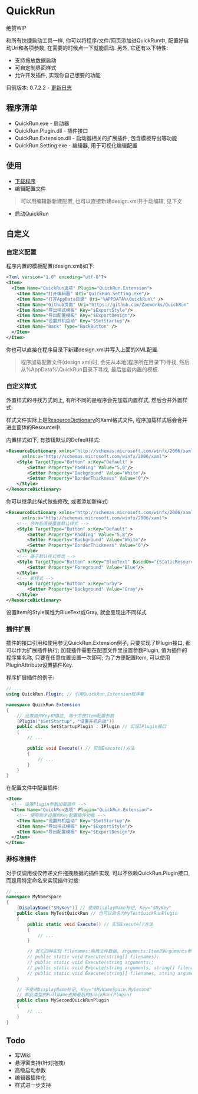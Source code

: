 # QuickRun
绝赞WIP

和所有快捷启动工具一样, 你可以将程序/文件/网页添加进QuickRun中, 配置好启动Uri和各项参数, 在需要的时候点一下就能启动. 另外, 它还有以下特性:
* 支持拖放数据启动
* 可自定制界面样式
* 允许开发插件, 实现你自己想要的功能

目前版本: 0.7.2.2 - [更新日志](ChangeLog.md)

## 程序清单
- QuickRun.exe - 启动器
- QuickRun.Plugin.dll - 插件接口
- QuickRun.Extension.dll - 启动器相关的扩展插件, 包含模板导出等功能
- QuickRun.Setting.exe - 编辑器, 用于可视化编辑配置

## 使用
- [下载程序](https://github.com/Zaeworks/QuickRun/releases)
- 编辑配置文件
> 可以用编辑器新建配置, 也可以直接新建design.xml并手动编辑, 见下文
- 启动QuickRun

## 自定义
### 自定义配置
程序内置的模板配置(design.xml)如下:
```xml
<?xml version="1.0" encoding="utf-8"?>
<Item>
  <Item Name="QuickRun选项" Plugin="QuickRun.Extension">
    <Item Name="打开编辑器" Uri="QuickRun.Setting.exe"/>
    <Item Name="打开AppData目录" Uri="%APPDATA%\QuickRun\" />
    <Item Name="Github页面" Uri="https://github.com/Zaeworks/QuickRun" />
    <Item Name="导出样式模板" Key="$ExportStyle"/>
    <Item Name="导出配置模板" Key="$ExportDesign"/>
    <Item Name="设置开机启动" Key="$SetStartup"/>
    <Item Name="Back" Type="BackButton" />
  </Item>
</Item>
```
你也可以直接在程序目录下新建design.xml并写入上面的XML配置.

> 程序加载配置文件(design.xml)时, 会先从本地(程序所在目录下)寻找, 然后从%AppData%\QuickRun目录下寻找, 最后加载内置的模板.

### 自定义样式
外置样式的寻找方式同上, 有所不同的是程序会先加载内置样式, 然后合并外置样式.

样式文件实际上是[ResourceDictionary](https://docs.microsoft.com/en-us/dotnet/api/system.windows.resourcedictionary)的Xaml格式文件,
程序加载样式后会合并进主窗体的Resource中.

内置样式如下, 有按钮默认的Default样式:
```xml
<ResourceDictionary xmlns="http://schemas.microsoft.com/winfx/2006/xaml/presentation" 
      xmlns:x="http://schemas.microsoft.com/winfx/2006/xaml">
    <Style TargetType="Button" x:Key="Default" >
        <Setter Property="Padding" Value="5,8"/>
        <Setter Property="Background" Value="White"/>
        <Setter Property="BorderThickness" Value="0"/>
    </Style>
</ResourceDictionary>
```

你可以继承此样式做些修改, 或者添加新样式:
```xml
<ResourceDictionary xmlns="http://schemas.microsoft.com/winfx/2006/xaml/presentation" 
      xmlns:x="http://schemas.microsoft.com/winfx/2006/xaml">
    <!-- 合并后直接覆盖默认样式 -->
    <Style TargetType="Button" x:Key="Default" >
        <Setter Property="Padding" Value="5,8"/>
        <Setter Property="Background" Value="White"/>
        <Setter Property="BorderThickness" Value="0"/>
    </Style>
    <!-- 基于默认样式修改 -->
    <Style TargetType="Button" x:Key="BlueText" BasedOn="{StaticResource Default}">
        <Setter Property="Foreground" Value="Blue"/>
    </Style>
    <!-- 新样式 -->
    <Style TargetType="Button" x:Key="Gray">
        <Setter Property="Background" Value="Gray"/>
    </Style>
</ResourceDictionary>
```
设置Item的Style属性为BlueText或Gray, 就会呈现出不同样式

### 插件扩展
插件的接口引用和使用参见QuickRun.Extension例子, 只要实现了IPlugin接口, 都可以作为扩展插件执行;
加载插件需要在配置文件里设置参数Plugin, 值为插件的程序集名称, 只要在任意位置设置一次即可;
为了方便配置Item, 可以使用PluginAttribute设置插件Key.

程序扩展插件的例子:
```csharp
// ...
using QuickRun.Plugin; // 引用QuickRun.Extension程序集

namespace QuickRun.Extension
{
    // 设置插件Key和描述, 用于方便Item配置参数
    [Plugin("$SetStartup", "设置开机启动")]
    public class SetStartupPlugin : IPlugin // 实现IPlugin接口
    {
        // ...

        public void Execute() // 实现Execute()方法
        {
            // ...
        }
    }
}
```

在配置文件中配置插件:
```xml
<Item>
  <!-- 设置Plugin参数加载插件 -->
  <Item Name="QuickRun选项" Plugin="QuickRun.Extension">
    <!-- 使用刚才设置的Key配置插件功能 -->
    <Item Name="设置开机启动" Key="$SetStartup"/>
    <Item Name="导出样式模板" Key="$ExportStyle"/>
    <Item Name="导出配置模板" Key="$ExportDesign"/>
  </Item>
</Item>
```

### 非标准插件
对于仅调用或仅传递文件拖拽数据的插件实现, 可以不依赖QuickRun.Plugin接口, 而是用特定命名来实现插件对接:
```csharp
// ...
namespace MyNameSpace
{
    [DisplayName("$MyKey")] // 使用DisplayName标记, Key="$MyKey"
    public class MyTestQuickRun // 也可以命名为MyTestQuickRunPlugin
    {
        public static void Execute() // 实现Execute()方法
        {
            // ...
        }

        // 其它四种实现 filenames:拖拽文件数据, arguments:Item的Arguments参数
        // public static void Execute(string[] filenames);
        // public static void Execute(string arguments);
        // public static void Execute(string arguments, string[] filenames);
        // public static void Execute(string[] filenames, string arguments);
    }

    // 不使用DisplayName标记, Key="$MyNameSpace.MySecond"
    // 即此类型的FullName去掉最后的QuickRun(Plugin)
    public class MySecondQuickRunPlugin
    {
        // ...
    }
}
```

## Todo
- 写Wiki
- 悬浮窗支持(针对拖拽)
- 高级启动参数
- 编辑器插件化
- 样式进一步支持
